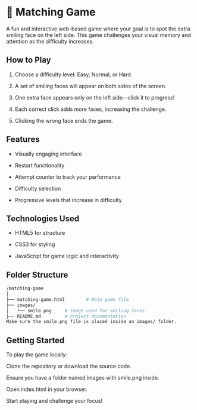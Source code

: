 # 🎯 Matching Game
A fun and interactive web-based game where your goal is to spot the extra smiling face on the left side. This game challenges your visual memory and attention as the difficulty increases.

## How to Play
1. Choose a difficulty level: Easy, Normal, or Hard.

2. A set of smiling faces will appear on both sides of the screen.

3. One extra face appears only on the left side—click it to progress!

4. Each correct click adds more faces, increasing the challenge.

5. Clicking the wrong face ends the game.

## Features
 * Visually engaging interface

 * Restart functionality

 * Attempt counter to track your performance

 * Difficulty selection

 * Progressive levels that increase in difficulty

## Technologies Used
* HTML5 for structure

* CSS3 for styling

* JavaScript for game logic and interactivity

## Folder Structure
```bash
/matching-game
│
├── matching-game.html        # Main game file
├── images/
│   └── smile.png     # Image used for smiling faces
├── README.md         # Project documentation
Make sure the smile.png file is placed inside an images/ folder.
```
## Getting Started
To play the game locally:

Clone the repository or download the source code.

Ensure you have a folder named images with smile.png inside.

Open index.html in your browser.

Start playing and challenge your focus!
